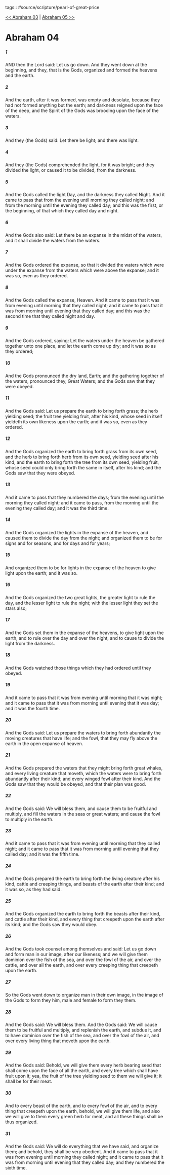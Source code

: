 tags:: #source/scripture/pearl-of-great-price

[<< Abraham 03](/Pearl_of_Great_Price/02_Abraham/Abraham_03.md) | [Abraham 05 >>](/Pearl_of_Great_Price/02_Abraham/Abraham_05.md)

# Abraham 04

##### 1

AND then the Lord said: Let us go down. And they went down at the beginning, and they, that is the Gods, organized and formed the heavens and the earth.

##### 2

And the earth, after it was formed, was empty and desolate, because they had not formed anything but the earth; and darkness reigned upon the face of the deep, and the Spirit of the Gods was brooding upon the face of the waters.

##### 3

And they (the Gods) said: Let there be light; and there was light.

##### 4

And they (the Gods) comprehended the light, for it was bright; and they divided the light, or caused it to be divided, from the darkness.

##### 5

And the Gods called the light Day, and the darkness they called Night. And it came to pass that from the evening until morning they called night; and from the morning until the evening they called day; and this was the first, or the beginning, of that which they called day and night.

##### 6

And the Gods also said: Let there be an expanse in the midst of the waters, and it shall divide the waters from the waters.

##### 7

And the Gods ordered the expanse, so that it divided the waters which were under the expanse from the waters which were above the expanse; and it was so, even as they ordered.

##### 8

And the Gods called the expanse, Heaven. And it came to pass that it was from evening until morning that they called night; and it came to pass that it was from morning until evening that they called day; and this was the second time that they called night and day.

##### 9

And the Gods ordered, saying: Let the waters under the heaven be gathered together unto one place, and let the earth come up dry; and it was so as they ordered;

##### 10

And the Gods pronounced the dry land, Earth; and the gathering together of the waters, pronounced they, Great Waters; and the Gods saw that they were obeyed.

##### 11

And the Gods said: Let us prepare the earth to bring forth grass; the herb yielding seed; the fruit tree yielding fruit, after his kind, whose seed in itself yieldeth its own likeness upon the earth; and it was so, even as they ordered.

##### 12

And the Gods organized the earth to bring forth grass from its own seed, and the herb to bring forth herb from its own seed, yielding seed after his kind; and the earth to bring forth the tree from its own seed, yielding fruit, whose seed could only bring forth the same in itself, after his kind; and the Gods saw that they were obeyed.

##### 13

And it came to pass that they numbered the days; from the evening until the morning they called night; and it came to pass, from the morning until the evening they called day; and it was the third time.

##### 14

And the Gods organized the lights in the expanse of the heaven, and caused them to divide the day from the night; and organized them to be for signs and for seasons, and for days and for years;

##### 15

And organized them to be for lights in the expanse of the heaven to give light upon the earth; and it was so.

##### 16

And the Gods organized the two great lights, the greater light to rule the day, and the lesser light to rule the night; with the lesser light they set the stars also;

##### 17

And the Gods set them in the expanse of the heavens, to give light upon the earth, and to rule over the day and over the night, and to cause to divide the light from the darkness.

##### 18

And the Gods watched those things which they had ordered until they obeyed.

##### 19

And it came to pass that it was from evening until morning that it was night; and it came to pass that it was from morning until evening that it was day; and it was the fourth time.

##### 20

And the Gods said: Let us prepare the waters to bring forth abundantly the moving creatures that have life; and the fowl, that they may fly above the earth in the open expanse of heaven.

##### 21

And the Gods prepared the waters that they might bring forth great whales, and every living creature that moveth, which the waters were to bring forth abundantly after their kind; and every winged fowl after their kind. And the Gods saw that they would be obeyed, and that their plan was good.

##### 22

And the Gods said: We will bless them, and cause them to be fruitful and multiply, and fill the waters in the seas or great waters; and cause the fowl to multiply in the earth.

##### 23

And it came to pass that it was from evening until morning that they called night; and it came to pass that it was from morning until evening that they called day; and it was the fifth time.

##### 24

And the Gods prepared the earth to bring forth the living creature after his kind, cattle and creeping things, and beasts of the earth after their kind; and it was so, as they had said.

##### 25

And the Gods organized the earth to bring forth the beasts after their kind, and cattle after their kind, and every thing that creepeth upon the earth after its kind; and the Gods saw they would obey.

##### 26

And the Gods took counsel among themselves and said: Let us go down and form man in our image, after our likeness; and we will give them dominion over the fish of the sea, and over the fowl of the air, and over the cattle, and over all the earth, and over every creeping thing that creepeth upon the earth.

##### 27

So the Gods went down to organize man in their own image, in the image of the Gods to form they him, male and female to form they them.

##### 28

And the Gods said: We will bless them. And the Gods said: We will cause them to be fruitful and multiply, and replenish the earth, and subdue it, and to have dominion over the fish of the sea, and over the fowl of the air, and over every living thing that moveth upon the earth.

##### 29

And the Gods said: Behold, we will give them every herb bearing seed that shall come upon the face of all the earth, and every tree which shall have fruit upon it; yea, the fruit of the tree yielding seed to them we will give it; it shall be for their meat.

##### 30

And to every beast of the earth, and to every fowl of the air, and to every thing that creepeth upon the earth, behold, we will give them life, and also we will give to them every green herb for meat, and all these things shall be thus organized.

##### 31

And the Gods said: We will do everything that we have said, and organize them; and behold, they shall be very obedient. And it came to pass that it was from evening until morning they called night; and it came to pass that it was from morning until evening that they called day; and they numbered the sixth time.

